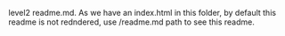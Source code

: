 level2 readme.md. As we have an index.html in this folder, by default this readme is not redndered, use /readme.md path to see this readme.
